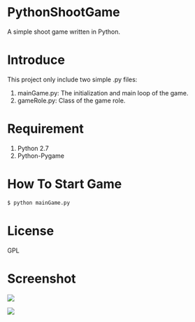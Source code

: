 # PythonShootGame

A simple shoot game written in Python.

# Introduce

This project only include two simple .py files: 

1. mainGame.py: The initialization and main loop of the game.
2. gameRole.py: Class of the game role.

# Requirement

1. Python 2.7
2. Python-Pygame
  
# How To Start Game
  
```bash
$ python mainGame.py
```

# License
GPL

# Screenshot

![](http://s2.postimg.org/728c1wy4p/Screenshot_5.png)

![](http://s30.postimg.org/fflxcv9ld/Screenshot_6.png)
